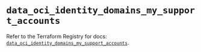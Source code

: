 # `data_oci_identity_domains_my_support_accounts`

Refer to the Terraform Registry for docs: [`data_oci_identity_domains_my_support_accounts`](https://registry.terraform.io/providers/hashicorp/oci/7.19.0/docs/data-sources/identity_domains_my_support_accounts).
